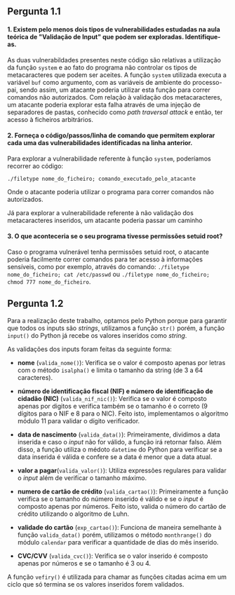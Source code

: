  ## Pergunta 1.1 ##
 #### 1. Existem pelo menos dois tipos de vulnerabilidades estudadas na aula teórica de "Validação de Input" que podem ser exploradas. Identifique-as. ####
As duas vulnerabildades presentes neste código são relativas a utilização da função `system` e ao fato do programa não controlar os tipos de metacaracteres que podem ser aceites.
A função `system` utilizada executa a variável `buf` como argumento, com as variáveis de ambiente do processo-pai, sendo assim, um atacante poderia utilizar esta função para correr comandos não autorizados.
Com relação à validação dos metacaracteres, um atacante poderia explorar esta falha através de uma injeção de separadores de pastas, conhecido como *path traversal attack* e então, ter acesso à ficheiros arbitrários.


#### 2. Forneça o código/passos/linha de comando que permitem explorar cada uma das vulnerabilidades identificadas na linha anterior. ####
Para explorar a vulnerabilidade referente à função `system`, poderíamos recorrer ao código:

`./filetype nome_do_ficheiro; comando_executado_pelo_atacante`

Onde o atacante poderia utilizar o programa para correr comandos não autorizados.

Já para explorar a vulnerabilidade referente à não validação dos metacaracteres inseridos, um atacante poderia passar um caminho

#### 3. O que aconteceria se o seu programa tivesse permissões setuid root? ####
Caso o programa vulnerável tenha permissões setuid root, o atacante poderia facilmente correr comandos para ter acesso à informações sensíveis, como por exemplo, através do comando: `./filetype nome_do_ficheiro; cat /etc/passwd` ou `./filetype nome_do_ficheiro; chmod 777 nome_do_ficheiro`.

 ## Pergunta 1.2 ##
 
Para a realização deste trabalho, optamos pelo Python porque para garantir que todos os inputs são *strings*, utilizamos a função `str()` porém, a função `input()` do Python já recebe os valores inseridos como *string*.

As validações dos inputs foram feitas da seguinte forma:

+ **nome** (`valida_nome()`): Verifica se o valor é composto apenas por letras com o método `isalpha()` e limita o tamanho da string (de 3 a 64 caracteres).

+ **número de identificação fiscal (NIF) e número de identificação de cidadão (NIC)** (`valida_nif_nic()`): Verifica se o valor é composto apenas por digitos e verifica também se o tamanho é o correto (9 dígitos para o NIF e 8 para o NIC). Feito isto, implementamos o algoritmo módulo 11 para validar o dígito verificador.

+ **data de nascimento** (`valida_data()`): Primeiramente, dividimos a data inserida e caso o *input* não for válido, a função irá retornar falso. Além disso, a função utiliza o médoto `datetime` do Python para verificar se a data inserida é válida e confere se a data é menor que a data atual.

+ **valor a pagar**(`valida_valor()`): Utiliza expressões regulares para validar o *input* além de verificar o tamanho máximo.

+ **numero de cartão de crédito** (`valida_cartao()`): Primeiramente a função verifica se o tamanho do número inserido é válido e se o *input* é composto apenas por números. Feito isto, valida o número do cartão de crédito utilizando o algoritmo de Luhn.

+ **validade do cartão** (`exp_cartao()`): Funciona de maneira semelhante à função `valida_data()` porém, utilizamos o método `monthrange()` do módulo `calendar` para verificar a quantidade de dias do mês inserido.

+ **CVC/CVV** (`valida_cvc()`): Verifica se o valor inserido é composto apenas por números e se o tamanho é 3 ou 4.

A função `vefiry()` é utilizada para chamar as funções citadas acima em um ciclo que só termina se os valores inseridos forem validados. 
